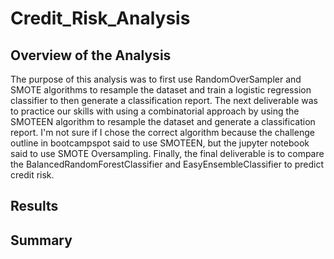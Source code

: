 # Credit_Risk_Analysis

## Overview of the Analysis
The purpose of this analysis was to first use RandomOverSampler and SMOTE algorithms to resample the dataset and train a logistic regression classifier to then generate a classification report. The next deliverable was to practice our skills with using a combinatorial approach by using the SMOTEEN algorithm to resample the dataset and generate a classification report. I'm not sure if I chose the correct algorithm because the challenge outline in bootcampspot said to use SMOTEEN, but the jupyter notebook said to use SMOTE Oversampling. Finally, the final deliverable is to compare the BalancedRandomForestClassifier and EasyEnsembleClassifier to predict credit risk. 

## Results

## Summary
